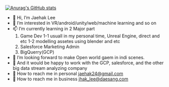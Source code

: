 [![Anurag's GitHub stats](https://github-readme-stats.vercel.app/api?username=jaehak24&show_icons=true&theme=cobalt)](https://github.com/anuraghazra/github-readme-stats)


- 👋 Hi, I’m Jaehak Lee
- 👀 I’m interested in VR/android/unity/web/machine learning and so on
- 📫 I’m currently learning in 2 Major part
  1. Game Dev
   1-1 usuall in my personal time, Unreal Engine, direct and etc
   1-2 modelling assetes using blender and etc
  2. Salesforce Marketing Admin
  3. BigQuerry(GCP)  
- 💞️ I’m looking forward to make Open world gaem in indi scenes.
- 💞️ And it would be happy to work with the GCP, salesforce, and the other big data stream analyzing company
- 🌱 How to reach me in personal jaehak24@gmail.com
- 🏢 How to reach me in business jhak_lee@daesang.com

<!---
jaehak24/jaehak24 is a ✨ special ✨ repository because its `README.md` (this file) appears on your GitHub profile.
You can click the Preview link to take a look at your changes.
--->
